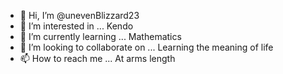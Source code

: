 - 👋 Hi, I’m @unevenBlizzard23
- 👀 I’m interested in ... Kendo
- 🌱 I’m currently learning ... Mathematics
- 💞️ I’m looking to collaborate on ... Learning the meaning of life
- 📫 How to reach me ... At arms length

<!---
unevenBlizzard23/unevenBlizzard23 is a ✨ special ✨ repository because its `README.md` (this file) appears on your GitHub profile.
You can click the Preview link to take a look at your changes.
--->

